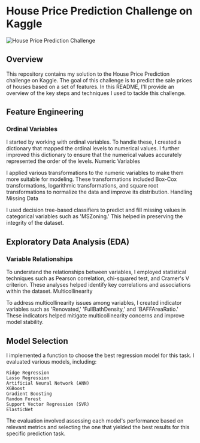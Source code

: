 # House Price Prediction Challenge on Kaggle


![House Price Prediction Challenge](https://miro.medium.com/v2/resize:fit:760/1*_wu6ec7zO54fqqEk0lzrmw.jpeg)


## Overview

This repository contains my solution to the House Price Prediction challenge on Kaggle. The goal of this challenge is to predict the sale prices of houses based on a set of features. In this README, I'll provide an overview of the key steps and techniques I used to tackle this challenge.

## Feature Engineering
### Ordinal Variables

I started by working with ordinal variables. To handle these, I created a dictionary that mapped the ordinal levels to numerical values. I further improved this dictionary to ensure that the numerical values accurately represented the order of the levels.
Numeric Variables

I applied various transformations to the numeric variables to make them more suitable for modeling. These transformations included Box-Cox transformations, logarithmic transformations, and square root transformations to normalize the data and improve its distribution.
Handling Missing Data

I used decision tree-based classifiers to predict and fill missing values in categorical variables such as 'MSZoning.' This helped in preserving the integrity of the dataset.

## Exploratory Data Analysis (EDA)
### Variable Relationships

To understand the relationships between variables, I employed statistical techniques such as Pearson correlation, chi-squared test, and Cramer's V criterion. These analyses helped identify key correlations and associations within the dataset.
Multicollinearity

To address multicollinearity issues among variables, I created indicator variables such as 'Renovated,' 'FullBathDensity,' and 'BAFFAreaRatio.' These indicators helped mitigate multicollinearity concerns and improve model stability.

## Model Selection

I implemented a function to choose the best regression model for this task. I evaluated various models, including:

    Ridge Regression
    Lasso Regression
    Artificial Neural Network (ANN)
    XGBoost
    Gradient Boosting
    Random Forest
    Support Vector Regression (SVR)
    ElasticNet

The evaluation involved assessing each model's performance based on relevant metrics and selecting the one that yielded the best results for this specific prediction task.
